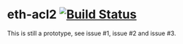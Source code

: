 # eth-acl2 [![Build Status](https://travis-ci.org/zchn/eth-acl2.svg?branch=master)](https://travis-ci.org/zchn/eth-acl2)

This is still a prototype, see issue #1, issue #2 and issue #3.
